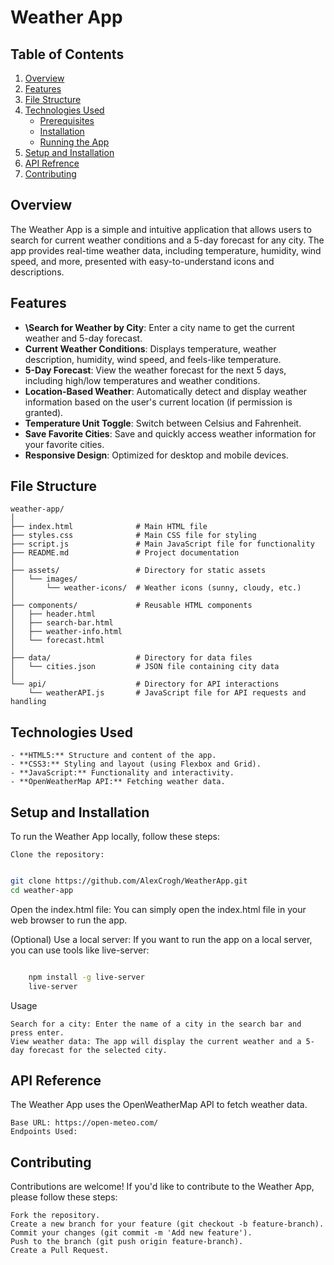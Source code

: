 # Weather App

## Table of Contents
1. [Overview](#overview)
2. [Features](#features)
3. [File Structure](#file-structure)
4. [Technologies Used](#technologies-used)
    - [Prerequisites](#prerequisites)
    - [Installation](#installation)
    - [Running the App](#running-the-app)
5. [Setup and Installation](#setup-and-installation)
6. [API Refrence](#api-reference)
7. [Contributing](#contributing)


## Overview

The Weather App is a simple and intuitive application that allows users to search for current weather conditions and a 5-day forecast for any city. The app provides real-time weather data, including temperature, humidity, wind speed, and more, presented with easy-to-understand icons and descriptions.

## Features

- **\Search for Weather by City**: Enter a city name to get the current weather and 5-day forecast.
- **Current Weather Conditions**: Displays temperature, weather description, humidity, wind speed, and feels-like temperature.
- **5-Day Forecast**: View the weather forecast for the next 5 days, including high/low temperatures and weather conditions.
- **Location-Based Weather**: Automatically detect and display weather information based on the user's current location (if permission is granted).
- **Temperature Unit Toggle**: Switch between Celsius and Fahrenheit.
- **Save Favorite Cities**: Save and quickly access weather information for your favorite cities.
- **Responsive Design**: Optimized for desktop and mobile devices.

## File Structure

```plaintext
weather-app/
│
├── index.html              # Main HTML file
├── styles.css              # Main CSS file for styling
├── script.js               # Main JavaScript file for functionality
├── README.md               # Project documentation
│
├── assets/                 # Directory for static assets
│   └── images/
│       └── weather-icons/  # Weather icons (sunny, cloudy, etc.)
│
├── components/             # Reusable HTML components
│   ├── header.html
│   ├── search-bar.html
│   ├── weather-info.html
│   └── forecast.html
│
├── data/                   # Directory for data files
│   └── cities.json         # JSON file containing city data
│
└── api/                    # Directory for API interactions
    └── weatherAPI.js       # JavaScript file for API requests and handling
```


## Technologies Used

    - **HTML5:** Structure and content of the app.
    - **CSS3:** Styling and layout (using Flexbox and Grid).
    - **JavaScript:** Functionality and interactivity.
    - **OpenWeatherMap API:** Fetching weather data.


## Setup and Installation

To run the Weather App locally, follow these steps:

    Clone the repository:

```bash

git clone https://github.com/AlexCrogh/WeatherApp.git
cd weather-app
```

Open the index.html file:
You can simply open the index.html file in your web browser to run the app.

(Optional) Use a local server:
If you want to run the app on a local server, you can use tools like live-server:

```bash

    npm install -g live-server
    live-server
```

Usage

    Search for a city: Enter the name of a city in the search bar and press enter.
    View weather data: The app will display the current weather and a 5-day forecast for the selected city.

## API Reference

The Weather App uses the OpenWeatherMap API to fetch weather data.

    Base URL: https://open-meteo.com/
    Endpoints Used:
        
   

## Contributing

Contributions are welcome! If you'd like to contribute to the Weather App, please follow these steps:

    Fork the repository.
    Create a new branch for your feature (git checkout -b feature-branch).
    Commit your changes (git commit -m 'Add new feature').
    Push to the branch (git push origin feature-branch).
    Create a Pull Request.

